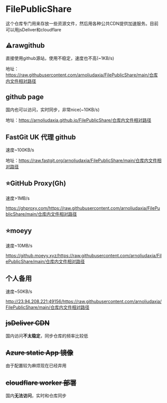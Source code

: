 # FilePublicShare

这个仓库专门用来存放一些资源文件，然后用各种公共CDN提供加速服务。目前可以用jsDeliver和cloudflare

## ⚠️rawgithub 

直接使用github源站，使用不稳定，速度也不高(~1KB/s)

地址：https://raw.githubusercontent.com/arnoliudaxia/FilePublicShare/main/仓库内文件相对路径

## github page

国内也可以访问，实时同步，非常nice(~10KB/s)

地址：https://arnoliudaxia.github.io/FilePublicShare/仓库内文件相对路径



## FastGit UK 代理 github

速度~100KB/s

地址：https://raw.fastgit.org/arnoliudaxia/FilePublicShare/main/仓库内文件相对路径

## :star:GitHub Proxy(Gh)

速度>1MB/s

https://ghproxy.com/https://raw.githubusercontent.com/arnoliudaxia/FilePublicShare/main/仓库内文件相对路径

## :star:moeyy

速度~10MB/s

https://github.moeyy.xyz/https://raw.githubusercontent.com/arnoliudaxia/FilePublicShare/main/仓库内文件相对路径


## 个人备用

速度~50KB/s

http://23.94.208.221:49156/https://raw.githubusercontent.com/arnoliudaxia/FilePublicShare/main/仓库内文件相对路径

## ~~jsDeliver CDN~~

国内访问**不太稳定**，同步仓库的频率比较低

## ~~Azure static App 镜像~~

由于配置较为麻烦现在已经弃用

## ~~cloudflare worker 部署~~

国内**无法访问**，实时和仓库同步


